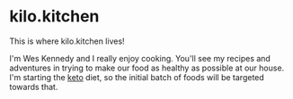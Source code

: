 # kilo.kitchen

This is where kilo.kitchen lives!

I'm Wes Kennedy and I really enjoy cooking. You'll see my recipes and adventures in trying to make our food as healthy as possible at our house. I'm starting the [keto](reddit.com/r/keto) diet, so the initial batch of foods will be targeted towards that.